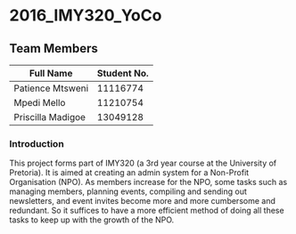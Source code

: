 # 2016_IMY320_YoCo

## Team Members
| Full Name					| Student No. |
| ----------------- | ----------- |
| Patience Mtsweni  | 11116774	  |
| Mpedi Mello				| 11210754    |
| Priscilla Madigoe | 13049128    |

### Introduction
This project forms part of IMY320 (a 3rd year course at the University of Pretoria). It is aimed at creating an admin system for a Non-Profit Organisation (NPO). As members increase for the NPO, some tasks such as managing members, planning events, compiling and sending out newsletters, and event invites become more and more cumbersome and redundant. So it suffices to have a more efficient method of doing all these tasks to keep up with the growth of the NPO.


